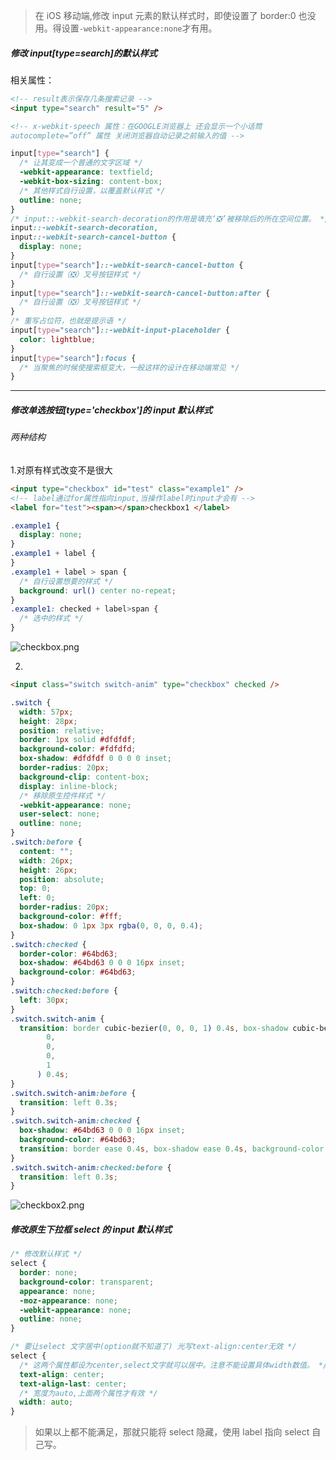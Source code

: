 > 在 iOS 移动端,修改 input 元素的默认样式时，即使设置了 border:0 也没用。得设置`-webkit-appearance:none`才有用。

##### 修改 input[type=search]的默认样式

相关属性：

```html
<!-- result表示保存几条搜索记录 -->
<input type="search" result="5" />

<!-- x-webkit-speech 属性：在GOOGLE浏览器上 还会显示一个小话筒
autocomplete=”off” 属性 关闭浏览器自动记录之前输入的值 -->
```

```css
input[type="search"] {
  /* 让其变成一个普通的文字区域 */
  -webkit-appearance: textfield;
  -webkit-box-sizing: content-box;
  /* 其他样式自行设置，以覆盖默认样式 */
  outline: none;
}
/* input::-webkit-search-decoration的作用是填充‘❎’被移除后的所在空间位置。 */
input::-webkit-search-decoration,
input::-webkit-search-cancel-button {
  display: none;
}
input[type="search"]::-webkit-search-cancel-button {
  /* 自行设置（❎）叉号按钮样式 */
}
input[type="search"]::-webkit-search-cancel-button:after {
  /* 自行设置（❎）叉号按钮样式 */
}
/* 重写占位符，也就是提示语 */
input[type="search"]::-webkit-input-placeholder {
  color: lightblue;
}
input[type="search"]:focus {
  /* 当聚焦的时候使搜索框变大，一般这样的设计在移动端常见 */
}
```

---

##### 修改单选按钮[type='checkbox']的 input 默认样式

###### 两种结构

1.对原有样式改变不是很大

```html
<input type="checkbox" id="test" class="example1" />
<!-- label通过for属性指向input,当操作label时input才会有 -->
<label for="test"><span></span>checkbox1 </label>
```

```css
.example1 {
  display: none;
}
.example1 + label {
}
.example1 + label > span {
  /* 自行设置想要的样式 */
  background: url() center no-repeat;
}
.example1: checked + label>span {
  /* 选中的样式 */
}
```

![checkbox.png](https://i.loli.net/2019/12/11/nQpIUztAJCvmBPZ.png)

2.

```html
<input class="switch switch-anim" type="checkbox" checked />
```

```css
.switch {
  width: 57px;
  height: 28px;
  position: relative;
  border: 1px solid #dfdfdf;
  background-color: #fdfdfd;
  box-shadow: #dfdfdf 0 0 0 0 inset;
  border-radius: 20px;
  background-clip: content-box;
  display: inline-block;
  /* 移除原生控件样式 */
  -webkit-appearance: none;
  user-select: none;
  outline: none;
}
.switch:before {
  content: "";
  width: 26px;
  height: 26px;
  position: absolute;
  top: 0;
  left: 0;
  border-radius: 20px;
  background-color: #fff;
  box-shadow: 0 1px 3px rgba(0, 0, 0, 0.4);
}
.switch:checked {
  border-color: #64bd63;
  box-shadow: #64bd63 0 0 0 16px inset;
  background-color: #64bd63;
}
.switch:checked:before {
  left: 30px;
}
.switch.switch-anim {
  transition: border cubic-bezier(0, 0, 0, 1) 0.4s, box-shadow cubic-bezier(
        0,
        0,
        0,
        1
      ) 0.4s;
}
.switch.switch-anim:before {
  transition: left 0.3s;
}
.switch.switch-anim:checked {
  box-shadow: #64bd63 0 0 0 16px inset;
  background-color: #64bd63;
  transition: border ease 0.4s, box-shadow ease 0.4s, background-color ease 1.2s;
}
.switch.switch-anim:checked:before {
  transition: left 0.3s;
}
```

![checkbox2.png](https://i.loli.net/2019/12/10/pxOZLoMI38gzCQj.png)

##### 修改原生下拉框 select 的 input 默认样式

```css
/* 修改默认样式 */
select {
  border: none;
  background-color: transparent;
  appearance: none;
  -moz-appearance: none;
  -webkit-appearance: none;
  outline: none;
}

/* 要让select 文字居中(option就不知道了) 光写text-align:center无效 */
select {
  /* 这两个属性都设为center,select文字就可以居中。注意不能设置具体width数值。 */
  text-align: center;
  text-align-last: center;
  /* 宽度为auto,上面两个属性才有效 */
  width: auto;
}
```

> 如果以上都不能满足，那就只能将 select 隐藏，使用 label 指向 select 自己写。
